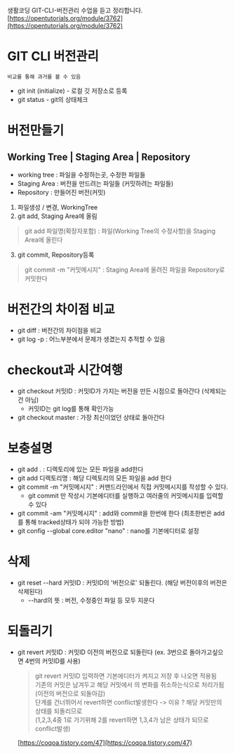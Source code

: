 생활코딩 GIT-CLI-버전관리 수업을 듣고 정리합니다.  
[https://opentutorials.org/module/3762](https://opentutorials.org/module/3762)

# GIT CLI 버전관리
    비교를 통해 과거를 볼 수 있음

 - git init (initialize) - 로컬 깃 저장소로 등록
 -  git status - git의 상태체크

# 버전만들기
## Working Tree | Staging Area | Repository 

 - working tree : 파일을 수정하는곳, 수정한 파일들
 - Staging Area : 버전을 만드려는 파일들 (커밋하려는 파일들)
 - Repository : 만들어진 버전(커밋)

1. 파일생성 / 변경, WorkingTree
2. git add, Staging Area에 올림
 > git add 파일명(확장자포함) : 파일(Working Tree의 수정사항)을 Staging Area에 올린다
3. git commit, Repository등록
 >  git commit -m "커밋메시지" : Staging Area에 올려진 파일을 Repository로 커밋한다

# 버전간의 차이점 비교 
 - git diff : 버전간의 차이점을 비교
 - git log -p : 어느부분에서 문제가 생겼는지 추적할 수 있음
# checkout과 시간여행
 - git checkout 커밋ID : 커밋ID가 가지는 버전을 만든 시점으로 돌아간다 (삭제되는건 아님)
    - 커밋ID는 git log를 통해 확인가능
 - git checkout master : 가장 최신이었던 상태로 돌아간다

# 보충설명
 - git add . : 디렉토리에 있는 모든 파일을 add한다
 - git add 디렉토리명 : 해당 디렉토리의 모든 파일을 add 한다
 - git commit -m "커밋메시지" : 커맨드라인에서 직접 커밋메시지를 작성할 수 있다.
   - git commit 만 작성시  기본에디터를 실행하고 여러줄의 커밋메시지를 입력할 수 있다
 - git commit -am "커밋메시지" : add와 commit을 한번에 한다
    (최초한번은 add를 통해 tracked상태가 되야 가능한 방법)
 - git config --global core.editor "nano" : nano를 기본에디터로 설정

# 삭제
- git reset --hard 커밋ID : 커밋ID의 '버전으로' 되돌린다. (해당 버전이후의 버전은 삭제된다)
  -  --hard의 뜻 : 버전, 수정중인 파일 등 모두 지운다

# 되돌리기
- git revert 커밋ID : 커밋ID 이전의 버전으로 되돌린다 (ex. 3번으로 돌아가고싶으면 4번의 커밋ID를 사용)
    > git revert 커밋ID  입력하면 기본에디터가 켜지고 저장 후 나오면 적용됨  
    > 기존의 커밋은 남겨두고 해당 커밋에서 의 변화를 취소하는식으로 처리가됨 (이전의 버전으로 되돌아감)  
    > 단계를 건너뛰어서 revert하면 conflict발생한다 -> 이유 ? 해당 커밋만의 상태를 되돌리므로  
    >  (1,2,3,4중 1로 가기위해 2를 revert하면 1,3,4가 남은 상태가 되므로 conflict발생)  

     [https://coqoa.tistory.com/47](https://coqoa.tistory.com/47)
